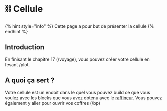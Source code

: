 # ⛓️ Cellule
{% hint style="info" %} Cette page a pour but de présenter la cellule {% endhint %}
## Introduction
En finisant le chapitre 17 (/voyage), vous pouvez créer votre cellule en fesant /plot.

## A quoi ça sert ?
Votre cellule est un endoit dans le quel vous pouvez build ce que vous voulez avec les blocks que vous avez obtenu avec le [raffineur](jeux/prison/exploration/raffineur.md).
Vous pouvez également y aller pour ouvrir vos coffres (/bp)
